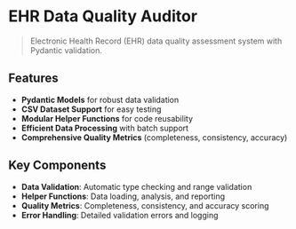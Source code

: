 # EHR Data Quality Auditor

> Electronic Health Record (EHR) data quality assessment system with Pydantic validation.
## Features

- **Pydantic Models** for robust data validation
- **CSV Dataset Support** for easy testing
- **Modular Helper Functions** for code reusability
- **Efficient Data Processing** with batch support
- **Comprehensive Quality Metrics** (completeness, consistency, accuracy)


## Key Components

- **Data Validation**: Automatic type checking and range validation
- **Helper Functions**: Data loading, analysis, and reporting
- **Quality Metrics**: Completeness, consistency, and accuracy scoring
- **Error Handling**: Detailed validation errors and logging

